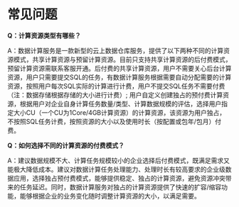 # 常见问题

**Q：计算资源类型有哪些？**

A：数据计算服务是一款新型的云上数据仓库服务，提供了以下两种不同的计算资源模式，共享计算资源与预留计算资源。目前只支持共享计算资源的后付费模式，预留计算资源需联系客服开通。后付费的共享计算资源，用户不需要关心后台计算资源，用户只需要提交SQL的任务，有数据计算服务根据需要自动分配需要的计算资源，按照用户每次SQL实际的计算进行计费，用户不提交SQL任务不需要付费（注：数据存储根据存储的大小进行计费）; 用户自定义创建独占的预付费计算资源，根据用户对企业自身计算任务数量/类型、计算数据规模的评估，选择用户指定大小CU（一个CU为1Core/4GB计算资源）的计算资源，该资源为用户独占，不按照SQL任务计费，按照资源的大小以及使用时长（按配置或包年/包月）付费。


**Q：如何选择不同的计算资源的付费模式？**

A：建议数据规模不大、计算任务规模较小的企业选择后付费模式，既满足需求又能极大降低成本。建议对数据计算任务处理能力、处理时长有较高要求的企业级数据应用，选择独占预付费模式，能够提供稳定、独占的计算资源，避免资源冲突带来的任务延迟。同时，数据计算服务对独占的计算资源提供了快速的扩容/缩容功能，能够根据企业的业务变化随时调整计算资源的大小，以满足需要。
